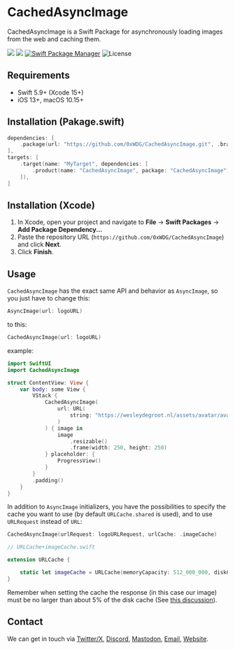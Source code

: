 # CachedAsyncImage

CachedAsyncImage is a Swift Package for asynchronously loading images from the web and caching them.

[![](https://img.shields.io/endpoint?url=https%3A%2F%2Fswiftpackageindex.com%2Fapi%2Fpackages%2F0xWDG%2FCachedAsyncImage%2Fbadge%3Ftype%3Dplatforms)](https://swiftpackageindex.com/0xWDG/CachedAsyncImage)
[![](https://img.shields.io/endpoint?url=https%3A%2F%2Fswiftpackageindex.com%2Fapi%2Fpackages%2F0xWDG%2FCachedAsyncImage%2Fbadge%3Ftype%3Dswift-versions)](https://swiftpackageindex.com/0xWDG/CachedAsyncImage)
[![Swift Package Manager](https://img.shields.io/badge/SPM-compatible-brightgreen.svg)](https://swift.org/package-manager)
![License](https://img.shields.io/github/license/0xWDG/CachedAsyncImage)

## Requirements

- Swift 5.9+ (Xcode 15+)
- iOS 13+, macOS 10.15+

## Installation (Pakage.swift)

```swift
dependencies: [
    .package(url: "https://github.com/0xWDG/CachedAsyncImage.git", .branch("main")),
],
targets: [
    .target(name: "MyTarget", dependencies: [
        .product(name: "CachedAsyncImage", package: "CachedAsyncImage"),
    ]),
]
```

## Installation (Xcode)

1. In Xcode, open your project and navigate to **File** → **Swift Packages** → **Add Package Dependency...**
2. Paste the repository URL (`https://github.com/0xWDG/CachedAsyncImage`) and click **Next**.
3. Click **Finish**.

## Usage

`CachedAsyncImage` has the exact same API and behavior as `AsyncImage`, so you just have to change this:

```swift
AsyncImage(url: logoURL)
```

to this:

```swift
CachedAsyncImage(url: logoURL)
```

example:

```swift
import SwiftUI
import CachedAsyncImage

struct ContentView: View {
    var body: some View {
        VStack {
            CachedAsyncImage(
                url: URL(
                    string: "https://wesleydegroot.nl/assets/avatar/avatar.webp"
                )
            ) { image in
                image
                    .resizable()
                    .frame(width: 250, height: 250)
            } placeholder: {
                ProgressView()
            }
        }
        .padding()
    }
}
```

In addition to `AsyncImage` initializers, you have the possibilities to specify the cache you want to use (by default `URLCache.shared` is used), and to use `URLRequest` instead of `URL`:

```swift
CachedAsyncImage(urlRequest: logoURLRequest, urlCache: .imageCache)
```

```swift
// URLCache+imageCache.swift

extension URLCache {

    static let imageCache = URLCache(memoryCapacity: 512_000_000, diskCapacity: 10_000_000_000)
}
```

Remember when setting the cache the response (in this case our image) must be no larger than about 5% of the disk cache (See [this discussion](https://developer.apple.com/documentation/foundation/nsurlsessiondatadelegate/1411612-urlsession#discussion)).

## Contact

We can get in touch via [Twitter/X](https://twitter.com/0xWDG), [Discord](https://discordapp.com/users/918438083861573692), [Mastodon](https://mastodon.social/@0xWDG), [Email](mailto:email+oss@wesleydegroot.nl), [Website](https://wesleydegroot.nl).
